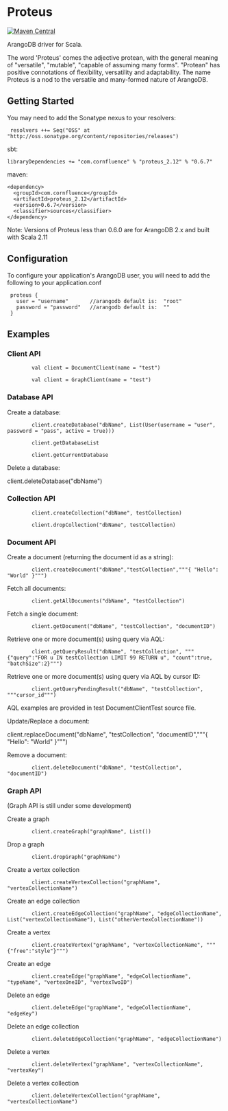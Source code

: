 # Proteus

[![Maven Central](https://img.shields.io/maven-central/v/com.cornfluence/proteus_2.12.svg)](https://maven-badges.herokuapp.com/maven-central/com.cornfluence/proteus_2.12)

ArangoDB driver for Scala.

The word 'Proteus' comes the adjective protean, with the general meaning of "versatile", "mutable", "capable of assuming many forms". "Protean" has positive connotations of flexibility, versatility and adaptability.
The name Proteus is a nod to the versatile and many-formed nature of ArangoDB.

## Getting Started

You may need to add the Sonatype nexus to your resolvers:

```
 resolvers ++= Seq("OSS" at "http://oss.sonatype.org/content/repositories/releases")
```

sbt:

```
libraryDependencies += "com.cornfluence" % "proteus_2.12" % "0.6.7"
```

maven:

```
<dependency>
  <groupId>com.cornfluence</groupId>
  <artifactId>proteus_2.12</artifactId>
  <version>0.6.7</version>
  <classifier>sources</classifier>
</dependency>
```

Note: Versions of Proteus less than 0.6.0 are for ArangoDB 2.x and built with Scala 2.11

## Configuration

To configure your application's ArangoDB user, you will need to add the following to your application.conf

```
 proteus {
   user = "username"       //arangodb default is:  "root"
   password = "password"   //arangodb default is:  ""
 }
```

## Examples

### Client API

            val client = DocumentClient(name = "test")

            val client = GraphClient(name = "test")

### Database API

Create a database:

            client.createDatabase("dbName", List(User(username = "user", password = "pass", active = true)))

            client.getDatabaseList

            client.getCurrentDatabase

Delete a database:

client.deleteDatabase("dbName")

### Collection API

            client.createCollection("dbName", testCollection)

            client.dropCollection("dbName", testCollection)

### Document API

Create a document (returning the document id as a string):

            client.createDocument("dbName","testCollection","""{ "Hello": "World" }""")

Fetch all documents:

            client.getAllDocuments("dbName", "testCollection")

Fetch a single document:

            client.getDocument("dbName", "testCollection", "documentID")

Retrieve one or more document(s) using query via AQL:

            client.getQueryResult("dbName", "testCollection", """{"query":"FOR u IN testCollection LIMIT 99 RETURN u", "count":true, "batchSize":2}""")

Retrieve one or more document(s) using query via AQL by cursor ID:

            client.getQueryPendingResult("dbName", "testCollection", """cursor_id""")

AQL examples are provided in test DocumentClientTest source file.

Update/Replace a document:

client.replaceDocument("dbName", "testCollection", "documentID","""{ "Hello": "World" }""")

Remove a document:

            client.deleteDocument("dbName", "testCollection", "documentID")

### Graph API

(Graph API is still under some development)

Create a graph

            client.createGraph("graphName", List())

Drop a graph

            client.dropGraph("graphName")

Create a vertex collection

            client.createVertexCollection("graphName", "vertexCollectionName")

Create an edge collection

            client.createEdgeCollection("graphName", "edgeCollectionName", List("vertexCollectionName"), List("otherVertexCollectionName"))

Create a vertex

            client.createVertex("graphName", "vertexCollectionName", """{"free":"style"}""")

Create an edge

            client.createEdge("graphName", "edgeCollectionName", "typeName", "vertexOneID", "vertexTwoID")

Delete an edge

            client.deleteEdge("graphName", "edgeCollectionName", "edgeKey")

Delete an edge collection

            client.deleteEdgeCollection("graphName", "edgeCollectionName")

Delete a vertex

            client.deleteVertex("graphName", "vertexCollectionName", "vertexKey")

Delete a vertex collection

            client.deleteVertexCollection("graphName", "vertexCollectionName")
